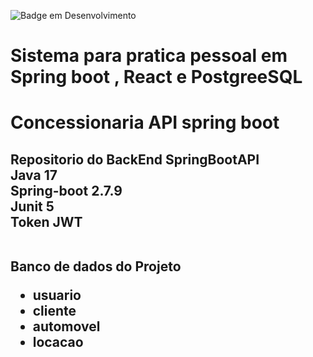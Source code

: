 ![Badge em Desenvolvimento](http://img.shields.io/static/v1?label=STATUS&message=EM%20DESENVOLVIMENTO&color=GREEN&style=for-the-badge)
<h1 aligh="center"> Sistema para pratica pessoal em Spring boot , React e PostgreeSQL<h2>
<h1 aligh="center"> Concessionaria API spring boot<h2>
<strong>Repositorio do BackEnd SpringBootAPI</strong> </br>
<strong>Java 17 </strong> </br>
<strong>Spring-boot 2.7.9 </strong> </br>
<strong>Junit 5</strong></br>
<strong>Token JWT</strong></br></br>

Banco de dados do Projeto
- usuario
- cliente
- automovel
- locacao
